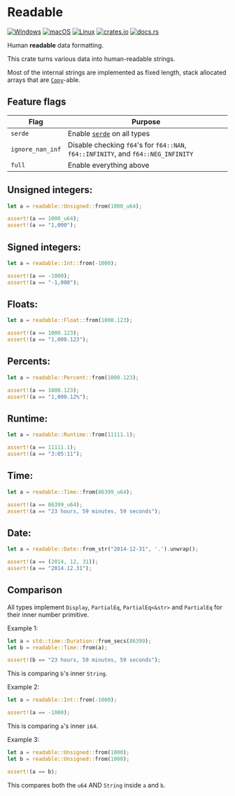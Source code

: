 # Readable
[![Windows](https://github.com/hinto-janai/readable/actions/workflows/windows.yml/badge.svg)](https://github.com/hinto-janai/readable/actions/workflows/windows.yml) [![macOS](https://github.com/hinto-janai/readable/actions/workflows/macos.yml/badge.svg)](https://github.com/hinto-janai/readable/actions/workflows/macos.yml) [![Linux](https://github.com/hinto-janai/readable/actions/workflows/linux.yml/badge.svg)](https://github.com/hinto-janai/readable/actions/workflows/linux.yml) [![crates.io](https://img.shields.io/crates/v/readable.svg)](https://crates.io/crates/readable) [![docs.rs](https://docs.rs/readable/badge.svg)](https://docs.rs/readable)

Human **readable** data formatting.

This crate turns various data into human-readable strings.

Most of the internal strings are implemented as fixed length, stack allocated arrays that are [`Copy`](https://doc.rust-lang.org/stable/std/marker/trait.Copy.html)-able.

## Feature flags
| Flag             | Purpose |
|------------------|---------|
| `serde`          | Enable [`serde`](https://docs.rs/serde) on all types
| `ignore_nan_inf` | Disable checking `f64`'s for `f64::NAN`, `f64::INFINITY`, and `f64::NEG_INFINITY`
| `full`           | Enable everything above

## Unsigned integers:
```rust
let a = readable::Unsigned::from(1000_u64);

assert!(a == 1000_u64);
assert!(a == "1,000");
```

## Signed integers:
```rust
let a = readable::Int::from(-1000);

assert!(a == -1000);
assert!(a == "-1,000");
```

## Floats:
```rust
let a = readable::Float::from(1000.123);

assert!(a == 1000.123);
assert!(a == "1,000.123");
```

## Percents:
```rust
let a = readable::Percent::from(1000.123);

assert!(a == 1000.123);
assert!(a == "1,000.12%");
```

## Runtime:
```rust
let a = readable::Runtime::from(11111.1);

assert!(a == 11111.1);
assert!(a == "3:05:11");
```

## Time:
```rust
let a = readable::Time::from(86399_u64);

assert!(a == 86399_u64);
assert!(a == "23 hours, 59 minutes, 59 seconds");
```

## Date:
```rust
let a = readable::Date::from_str("2014-12-31", '.').unwrap();

assert!(a == (2014, 12, 31));
assert!(a == "2014.12.31");
```

## Comparison
All types implement `Display`, `PartialEq`, `PartialEq<&str>` and `PartialEq` for their inner number primitive.

Example 1:
```rust
let a = std::time::Duration::from_secs(86399);
let b = readable::Time::from(a);

assert!(b == "23 hours, 59 minutes, 59 seconds");
```
This is comparing `b`'s inner `String`.

Example 2:
```rust
let a = readable::Int::from(-1000);

assert!(a == -1000);
```
This is comparing `a`'s inner `i64`.

Example 3:
```rust
let a = readable::Unsigned::from(1000);
let b = readable::Unsigned::from(1000);

assert!(a == b);
```
This compares both the `u64` AND `String` inside `a` and `b`.
